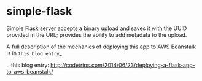 simple-flask
============

Simple Flask server accepts a binary upload and saves it with the UUID provided in the URL; 
provides the ability to add metadata to the upload.

A full description of the mechanics of deploying this app to AWS Beanstalk is in
`this blog entry`_

.. this blog entry: http://codetrips.com/2014/06/23/deploying-a-flask-app-to-aws-beanstalk/

